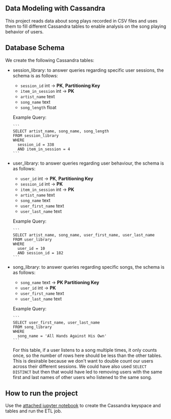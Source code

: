 ## Data Modeling with Cassandra

This project reads data about song plays recorded in CSV files and uses them to fill different Cassandra tables to enable analysis on the song playing behavior of users.

## Database Schema

We create the following Cassandra tables:

- session_library: to answer queries regarding specific user sessions, the schema is as follows:
    - `session_id` int -> **PK**, **Partitioning Key**
    - `item_in_session` int -> **PK**
    - `artist_name` text
    - `song_name` text
    - `song_length` float
    
  Example Query:

      ```
      SELECT artist_name, song_name, song_length 
      FROM session_library
      WHERE 
        session_id = 338 
        AND item_in_session = 4
      ```

- user_library: to answer queries regarding user behaviour, the schema is as follows:
    - `user_id` int -> **PK**, **Partitioning Key**
    - `session_id` int -> **PK**
    - `item_in_session` int -> **PK**
    - `artist_name` text
    - `song_name` text
    - `user_first_name` text
    - `user_last_name` text

  Example Query:
  
      ```
      SELECT artist_name, song_name, user_first_name, user_last_name 
      FROM user_library
      WHERE 
        user_id = 10 
        AND session_id = 182
      ```

- song_library: to answer queries regarding specific songs, the schema is as follows:
    - `song_name` text -> **PK** **Partitioning Key**
    - `user_id` int -> **PK**
    - `user_first_name` text
    - `user_last_name` text
      
  Example Query:
  
      ```
      SELECT user_first_name, user_last_name 
      FROM song_library
      WHERE 
        song_name = 'All Hands Against His Own'
      ```

  For this table, if a user listens to a song multiple times, it only counts once, so the number of rows here should be less than the other tables. This is desirable because we don't want to double count our users across their different sessions. We could have also used `SELECT DISTINCT` but then that would have led to removing users with the same first and last names of other users who listened to the same song.
 
 ## How to run the project
 

 Use the [attached jupyter notebook](./Project_1B_Project_Template.ipynb) to create the Cassandra keyspace and tables and run the ETL job.